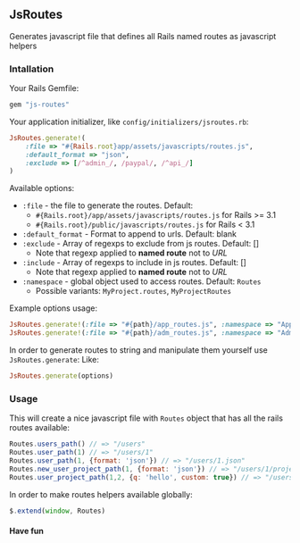## JsRoutes

Generates javascript file that defines all Rails named routes as javascript helpers

### Intallation

Your Rails Gemfile:

``` ruby
gem "js-routes"
```

Your application initializer, like `config/initializers/jsroutes.rb`:

``` ruby
JsRoutes.generate!(
    :file => "#{Rails.root}app/assets/javascripts/routes.js",
    :default_format => "json",
    :exclude => [/^admin_/, /paypal/, /^api_/]
)
```

Available options:

* `:file` - the file to generate the routes. Default: 
  * `#{Rails.root}/app/assets/javascripts/routes.js` for Rails >= 3.1
  * `#{Rails.root}/public/javascripts/routes.js` for Rails < 3.1
* `:default_format` - Format to append to urls. Default: blank
* `:exclude` - Array of regexps to exclude from js routes. Default: []
  * Note that regexp applied to **named route** not to *URL*
* `:include` - Array of regexps to include in js routes. Default: []
  * Note that regexp applied to **named route** not to *URL*
* `:namespace` - global object used to access routes. Default: `Routes`
  * Possible variants: `MyProject.routes`, `MyProjectRoutes`

Example options usage:

``` ruby
JsRoutes.generate!(:file => "#{path}/app_routes.js", :namespace => "AppRoutes", :exclude => /^admin_/, :default_format => "json")
JsRoutes.generate!(:file => "#{path}/adm_routes.js", :namespace => "AdmRoutes", :include => /^admin_/, :default_format => "json")
```

In order to generate routes to string and manipulate them yourself use `JsRoutes.generate`:
Like:

``` ruby
JsRoutes.generate(options)
```

### Usage

This will create a nice javascript file with `Routes` object that has all the rails routes available:

``` js
Routes.users_path() // => "/users"
Routes.user_path(1) // => "/users/1"
Routes.user_path(1, {format: 'json'}) // => "/users/1.json"
Routes.new_user_project_path(1, {format: 'json'}) // => "/users/1/projects/new.json"
Routes.user_project_path(1,2, {q: 'hello', custom: true}) // => "/users/1/projects/2?q=hello&custom=true"

```

In order to make routes helpers available globally:

``` js
$.extend(window, Routes)
```

#### Have fun 
